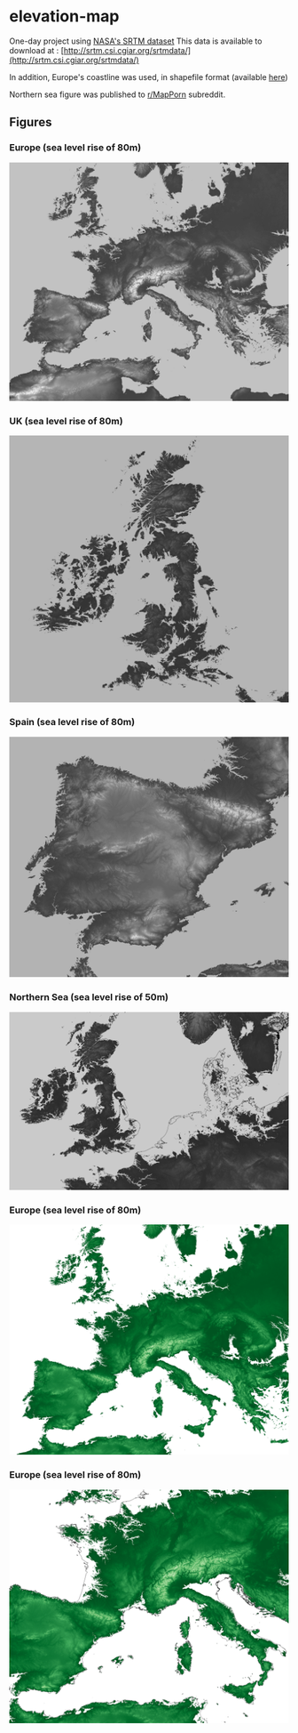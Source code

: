 # elevation-map

One-day project using [NASA's SRTM dataset](https://cgiarcsi.community/data/srtm-90m-digital-elevation-database-v4-1/)
This data is available to download at : [http://srtm.csi.cgiar.org/srtmdata/](http://srtm.csi.cgiar.org/srtmdata/)

In addition, Europe's coastline was used, in shapefile format (available [here](https://www.eea.europa.eu/data-and-maps/data/eea-coastline-for-analysis-1/gis-data/europe-coastline-shapefile))

Northern sea figure was published to [r/MapPorn](https://www.reddit.com/r/MapPorn/comments/d4c5r9/map_of_a_flooded_northern_sea_sea_level_rise_of/) subreddit.

## Figures

### Europe (sea level rise of 80m)
![](figures_edit/europe_4-min.jpg)

### UK (sea level rise of 80m)
![](figures_edit/uk_1-min.jpg)

### Spain (sea level rise of 80m) 
![](figures_edit/spain_1-min.jpg)

### Northern Sea (sea level rise of 50m)
![](figures_edit/europe_6-min.jpg)

### Europe (sea level rise of 80m)
![](figures_min/europe_2-min.png)

### Europe (sea level rise of 80m)
![](figures_min/europe_1-min.png)




